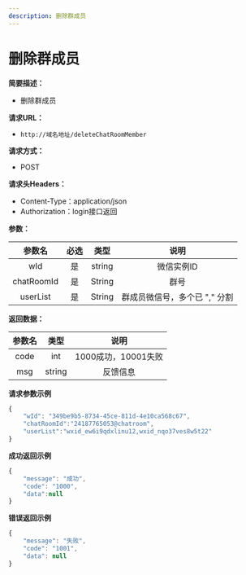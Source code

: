 ```yaml
---
description: 删除群成员
---
```


# 删除群成员

**简要描述：**

* 删除群成员

**请求URL：**

* `http://域名地址/deleteChatRoomMember`

**请求方式：**

* POST 

**请求头Headers：**

* Content-Type：application/json
* Authorization：login接口返回

**参数：**

| 参数名 | 必选 | 类型 | 说明 |
| :---: | :---: | :---: | :---: |
| wId | 是 | string | 微信实例ID |
| chatRoomId | 是 | String | 群号 |
| userList | 是 | String | 群成员微信号，多个已 "," 分割 |

**返回数据：**

| 参数名 | 类型 | 说明 |
| :---: | :---: | :---: |
| code | int | 1000成功，10001失败 |
| msg | string | 反馈信息 |

**请求参数示例**

```javascript
{
    "wId": "349be9b5-8734-45ce-811d-4e10ca568c67",
    "chatRoomId":"24187765053@chatroom",
    "userList":"wxid_ew6i9qdxlinu12,wxid_nqo37ves8w5t22"
}
```

**成功返回示例**

```javascript
{
    "message": "成功",
    "code": "1000",
    "data":null
}
```

**错误返回示例**

```javascript
{
    "message": "失败",
    "code": "1001",
    "data": null
}
```

